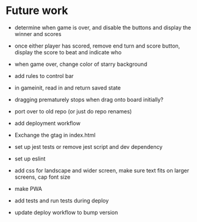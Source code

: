 # Future work

- determine when game is over, and disable the buttons and display the winner and scores
- once either player has scored, remove end turn and score button, display the score to beat and indicate who
- when game over, change color of starry background

- add rules to control bar
- in gameinit, read in and return saved state
- dragging prematurely stops when drag onto board initially?

- port over to old repo (or just do repo renames)
- add deployment workflow
- Exchange the gtag in index.html
- set up jest tests or remove jest script and dev dependency
- set up eslint
- add css for landscape and wider screen, make sure text fits on larger screens, cap font size
- make PWA
- add tests and run tests during deploy
- update deploy workflow to bump version